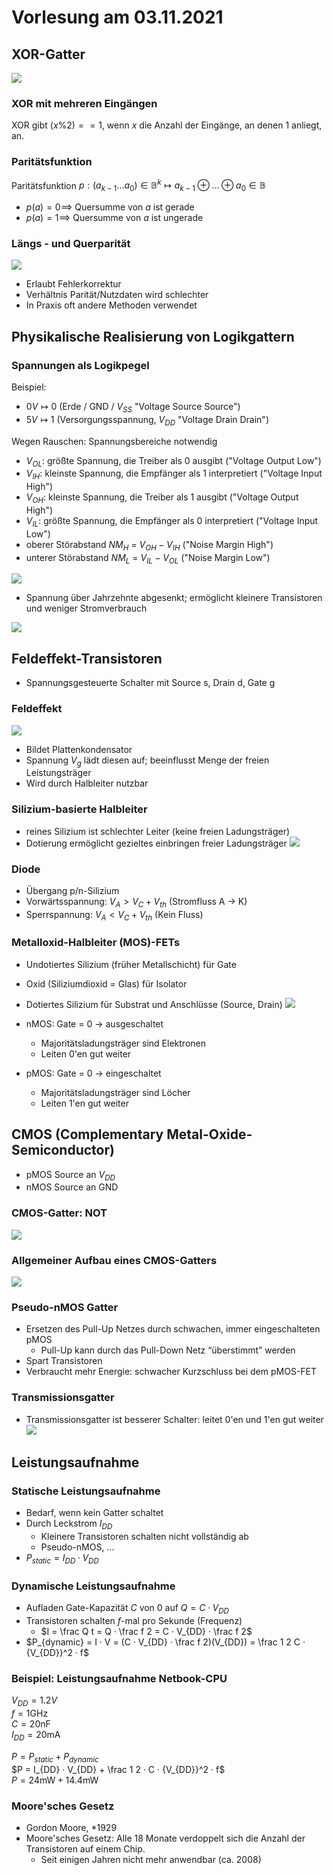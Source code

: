 # Vorlesung am 03.11.2021
## XOR-Gatter 
![](./03.11.2021/xor.png)

### XOR mit mehreren Eingängen
XOR gibt $(x \% 2) == 1$, wenn $x$ die Anzahl der Eingänge, an denen 1 anliegt,
an.

### Paritätsfunktion
Paritätsfunktion $p : (a_{k-1} ... a_0) \in \mathbb{B}^k \mapsto a_{k-1} \oplus ... \oplus a_0 \in \mathbb{B}$  
- $p(a) = 0 \implies$ Quersumme von $a$ ist gerade
- $p(a) = 1 \implies$ Quersumme von $a$ ist ungerade

### Längs - und Querparität
![](./03.11.2021/parity.png)

- Erlaubt Fehlerkorrektur
- Verhältnis Parität/Nutzdaten wird schlechter
- In Praxis oft andere Methoden verwendet


## Physikalische Realisierung von Logikgattern
### Spannungen als Logikpegel
Beispiel:
- $0V \mapsto 0$ (Erde / GND / $V_{SS}$ "Voltage Source Source")
- $5V \mapsto 1$ (Versorgungsspannung, $V_{DD}$ "Voltage Drain Drain")

Wegen Rauschen: Spannungsbereiche notwendig
- $V_{OL}$: größte Spannung, die Treiber als 0 ausgibt ("Voltage Output Low")  
- $V_{IH}$: kleinste Spannung, die Empfänger als 1 interpretiert
  ("Voltage Input High")  
- $V_{OH}$: kleinste Spannung, die Treiber als 1 ausgibt ("Voltage Output High")  
- $V_{IL}$: größte Spannung, die Empfänger als 0 interpretiert
  ("Voltage Input Low")   
- oberer Störabstand $NM_H$ = $V_{OH} − V_{IH}$ ("Noise Margin High")  
- unterer Störabstand $NM_L$ = $V_{IL} − V_{OL}$ ("Noise Margin Low")

![](./03.11.2021/curve.png)

- Spannung über Jahrzehnte abgesenkt; ermöglicht kleinere Transistoren und
  weniger Stromverbrauch

![](./03.11.2021/logicfamilies.png)


## Feldeffekt-Transistoren
- Spannungsgesteuerte Schalter mit Source s, Drain d, Gate g

### Feldeffekt
![](./03.11.2021/fieldeffect.png)
- Bildet Plattenkondensator
- Spannung $V_g$ lädt diesen auf; beeinflusst Menge der freien Leistungsträger
- Wird durch Halbleiter nutzbar

### Silizium-basierte Halbleiter
- reines Silizium ist schlechter Leiter (keine freien Ladungsträger)  
- Dotierung ermöglicht gezieltes einbringen freier Ladungsträger
![](./03.11.2021/silicon.png)

### Diode
- Übergang p/n-Silizium
- Vorwärtsspannung: $V_A > V_C + V_{th}$ (Stromfluss A $\rightarrow$ K)
- Sperrspannung: $V_A < V_C + V_{th}$ (Kein Fluss)

### Metalloxid-Halbleiter (MOS)-FETs
- Undotiertes Silizium (früher Metallschicht) für Gate
- Oxid (Siliziumdioxid = Glas) für Isolator
- Dotiertes Silizium für Substrat und Anschlüsse (Source, Drain)
![](./03.11.2021/mosfet.png)

- nMOS: Gate = 0 $\rightarrow$ ausgeschaltet  
  - Majoritätsladungsträger sind Elektronen
  - Leiten 0'en gut weiter
- pMOS: Gate = 0 $\rightarrow$ eingeschaltet  
  - Majoritätsladungsträger sind Löcher
  - Leiten 1'en gut weiter


## CMOS (Complementary Metal-Oxide-Semiconductor)
- pMOS Source an $V_{DD}$
- nMOS Source an GND

### CMOS-Gatter: NOT
![](./03.11.2021/cmosnot.png)

### Allgemeiner Aufbau eines CMOS-Gatters
![](./03.11.2021/cmos.png)

### Pseudo-nMOS Gatter
- Ersetzen des Pull-Up Netzes durch schwachen, immer eingeschalteten pMOS
  -  Pull-Up kann durch das Pull-Down Netz “überstimmt” werden
- Spart Transistoren
- Verbraucht mehr Energie: schwacher Kurzschluss bei dem pMOS-FET

### Transmissionsgatter
- Transmissionsgatter ist besserer Schalter: leitet 0'en und 1'en gut weiter
![](./03.11.2021/trans.png)


## Leistungsaufnahme
### Statische Leistungsaufnahme
- Bedarf, wenn kein Gatter schaltet
- Durch Leckstrom $I_{DD}$
  - Kleinere Transistoren schalten nicht vollständig ab
  - Pseudo-nMOS, ...
- $P_{static} = I_{DD} · V_{DD}$

### Dynamische Leistungsaufnahme
- Aufladen Gate-Kapazität $C$ von 0 auf $Q = C · V_{DD}$
- Transistoren schalten $f$-mal pro Sekunde (Frequenz)
  - $I = \frac Q t = Q · \frac f 2 = C · V_{DD} · \frac f 2$
- $P_{dynamic} = I · V = (C · V_{DD} · \frac f 2)(V_{DD}) = \frac 1 2 C · {V_{DD}}^2 · f$

### Beispiel: Leistungsaufnahme Netbook-CPU
$V_{DD} = 1.2V$  
$f = 1\text{GHz}$  
$C = 20\text{nF}$  
$I_{DD} = 20\text{mA}$

$P = P_{static} + P_{dynamic}$  
$P = I_{DD} · V_{DD} + \frac 1 2 · C · {V_{DD}}^2 · f$  
$P = 24\text{mW} + 14.4\text{mW}$

### Moore'sches Gesetz
- Gordon Moore, *1929
- Moore'sches Gesetz: Alle 18 Monate verdoppelt sich die Anzahl
  der Transistoren auf einem Chip.
    - Seit einigen Jahren nicht mehr anwendbar (ca. 2008)
